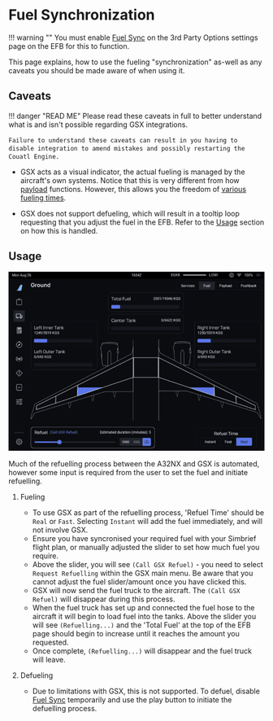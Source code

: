 # Fuel Synchronization

!!! warning ""
    You must enable [Fuel Sync](../flypados3/settings.md#3rd-party-options) on the 3rd Party Options settings page on the EFB for this to function.

This page explains, how to use the fueling "synchronization" as-well as any caveats you should be made aware of when using it.

## Caveats
!!! danger "READ ME"
    Please read these caveats in full to better understand what is and isn't possible regarding GSX integrations.

    Failure to understand these caveats can result in you having to disable integration to amend mistakes and possibly restarting the Couatl Engine.

- GSX acts as a visual indicator, the actual fueling is managed by the aircraft's own systems. Notice that this is very different from how [payload](payload.md) functions. However, this allows you the freedom of [various fueling times](#realism-settings-for-fuel-time).

- GSX does not support defueling, which will result in a tooltip loop requesting that you adjust the fuel in the EFB. Refer to the [Usage](#usage) section on how this is handled.

## Usage
![Fuel Start](../../assets/gsxintegration/gsx-fuel-start.png)

Much of the refuelling process between the A32NX and GSX is automated, however some input is required from the user to set the fuel and initiate refuelling.

1. Fueling
      - To use GSX as part of the refuelling process, 'Refuel Time' should be `Real` or `Fast`. Selecting `Instant` will add the fuel immediately, and will not involve GSX.
      - Ensure you have syncronised your required fuel with your Simbrief flight plan, or manually adjusted the slider to set how much fuel you require.
      - Above the slider, you will see `(Call GSX Refuel)` - you need to select `Request Refuelling` within the GSX main menu. Be aware that you cannot adjust the fuel slider/amount once you have clicked this.
      - GSX will now send the fuel truck to the aircraft. The `(Call GSX Refuel)` will disappear during this process.
      - When the fuel truck has set up and connected the fuel hose to the aircraft it will begin to load fuel into the tanks. Above the slider you will see `(Refuelling...)` and the 'Total Fuel' at the top of the EFB page should begin to increase until it reaches the amount you requested.
      - Once complete, `(Refuelling...)` will disappear and the fuel truck will leave.

2. Defueling
     - Due to limitations with GSX, this is not supported. To defuel, disable [Fuel Sync](../flypados3/settings.md#3rd-party-options) temporarily and use the play button to initiate the defuelling process.